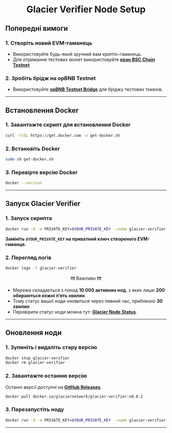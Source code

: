 # <p align="center">Glacier Verifier Node Setup</p>

## Попередні вимоги

### 1. Створіть новий EVM-гаманець
- Використовуйте будь-який зручний вам крипто-гаманець.
- Для отримання тестових монет використовуйте **[кран BSC Chain Testnet](https://www.bnbchain.org/en/testnet-faucet)**.

### 2. Зробіть брідж на opBNB Testnet
- Використовуйте **[opBNB Testnet Bridge](https://opbnb-testnet-bridge.bnbchain.org/deposit)** для бріджу тестових токенів.

---

## Встановлення Docker

### 1. Завантажте скрипт для встановлення Docker
```bash
curl -fsSL https://get.docker.com -o get-docker.sh
```

### 2. Встановіть Docker
```bash
sudo sh get-docker.sh
```

### 3. Перевірте версію Docker
```bash
docker --version
```

---

## Запуск Glacier Verifier

### 1. Запуск скрипта
```bash
docker run -d -e PRIVATE_KEY=$YOUR_PRIVATE_KEY --name glacier-verifier docker.io/glaciernetwork/glacier-verifier:v0.0.2
```
**Замініть `$YOUR_PRIVATE_KEY` на приватний ключ створеного EVM-гаманця.**

### 2. Перегляд логів
```bash
docker logs -f glacier-verifier
```

<p align="center">❗❗❗ Важливо ❗❗❗</p>

- Мережа складається з понад **10 000 активних нод**, з яких лише **200 обираються кожні п’ять хвилин**.  
- Тому статус вашої ноди оновиться через певний час, приблизно **30 хвилин**.  
- Перевірити статус ноди можна тут: **[Glacier Node Status](https://testnet.nodes.glacier.io/status)**.

---

## Оновлення ноди

### 1. Зупиніть і видаліть стару версію
```bash
docker stop glacier-verifier
docker rm glacier-verifier
```

### 2. Завантажте останню версію
Останні версії доступні на **[GitHub Releases](https://github.com/Glacier-Labs/node-bootstrap/releases)**.
```bash
docker pull docker.io/glaciernetwork/glacier-verifier:v0.0.2
```

### 3. Перезапустіть ноду
```bash
docker run -d -e PRIVATE_KEY=$YOUR_PRIVATE_KEY --name glacier-verifier docker.io/glaciernetwork/glacier-verifier:v0.0.2
```

---
